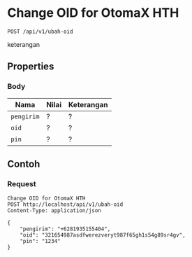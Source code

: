 # Change OID for OtomaX HTH
```http
POST /api/v1/ubah-oid
```
keterangan
## Properties
### Body
Nama  | Nilai | Keterangan
--- | --- | ---
<code>pengirim</code> | ? | ?
<code>oid</code> | ? | ?
<code>pin</code> | ? | ?

## Contoh

### Request
```http
Change OID for OtomaX HTH
POST http://localhost/api/v1/ubah-oid
Content-Type: application/json

{
    "pengirim": "+6281935155404",
    "oid": "321654987asdfwerezveryt987f65gh1s54g89sr4gv",
    "pin": "1234"
}
```
